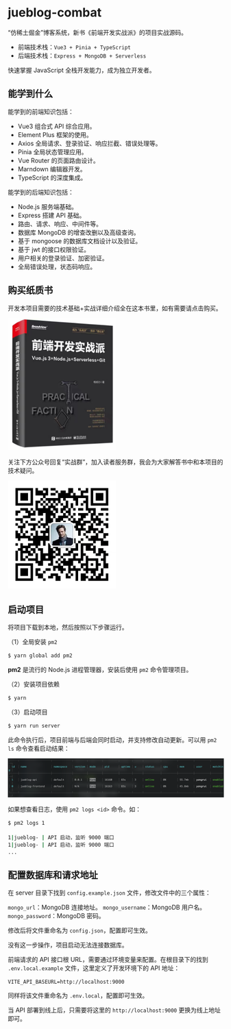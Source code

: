 # jueblog-combat

“仿稀土倔金”博客系统，新书《前端开发实战派》的项目实战源码。

- 前端技术栈：`Vue3 + Pinia + TypeScript`
- 后端技术栈：`Express + MongoDB + Serverless`

快速掌握 JavaScript 全栈开发能力，成为独立开发者。

## 能学到什么

能学到的前端知识包括：

- Vue3 组合式 API 综合应用。
- Element Plus 框架的使用。
- Axios 全局请求、登录验证、响应拦截、错误处理等。
- Pinia 全局状态管理应用。
- Vue Router 的页面路由设计。
- Marndown 编辑器开发。
- TypeScript 的深度集成。

能学到的后端知识包括：

- Node.js 服务端基础。
- Express 搭建 API 基础。
- 路由、请求、响应、中间件等。
- 数据库 MongoDB 的增查改删以及高级查询。
- 基于 mongoose 的数据库文档设计以及验证。
- 基于 jwt 的接口权限验证。
- 用户相关的登录验证、加密验证。
- 全局错误处理，状态码响应。

## 购买纸质书

开发本项目需要的技术基础+实战详细介绍全在这本书里，如有需要请点击购买。

<img src="public/book.png" width="50%"/>

关注下方公众号回复“实战群”，加入读者服务群，我会为大家解答书中和本项目的技术疑问。

<img src="public/wechat.jpeg" width="50%"/>

## 启动项目

将项目下载到本地，然后按照以下步骤运行。

（1）全局安装 `pm2`

```sh
$ yarn global add pm2
```

**pm2** 是流行的 Node.js 进程管理器，安装后使用 `pm2` 命令管理项目。

（2）安装项目依赖

```sh
$ yarn
```

（3）启动项目

```sh
$ yarn run server
```

此命令执行后，项目前端与后端会同时启动，并支持修改自动更新。可以用 `pm2 ls` 命令查看启动结果：

<img src="public/pm2.png"/>

如果想查看日志，使用 `pm2 logs <id>` 命令。如：

```sh
$ pm2 logs 1

1|jueblog- | API 启动，监听 9000 端口
1|jueblog- | API 启动，监听 9000 端口
...
```

## 配置数据库和请求地址

在 server 目录下找到 `config.example.json` 文件，修改文件中的三个属性：

`mongo_url`：MongoDB 连接地址。
`mongo_username`：MongoDB 用户名。
`mongo_password`：MongoDB 密码。

修改后将文件重命名为 `config.json`，配置即可生效。

没有这一步操作，项目启动无法连接数据库。

前端请求的 API 接口根 URL，需要通过环境变量来配置。在根目录下的找到 `.env.local.example` 文件，这里定义了开发环境下的 API 地址：

```
VITE_API_BASEURL=http://localhost:9000
```

同样将该文件重命名为 `.env.local`，配置即可生效。

当 API 部署到线上后，只需要将这里的 `http://localhost:9000` 更换为线上地址即可。
